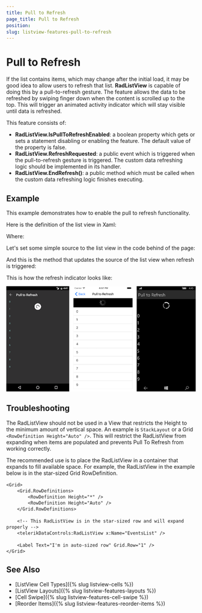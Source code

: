 ```yaml
---
title: Pull to Refresh
page_title: Pull to Refresh
position: 
slug: listview-features-pull-to-refresh
---
```


# Pull to Refresh

If the list contains items, which may change after the initial load, it may be good idea to allow users to refresh that list. **RadListView** is capable of doing this by a pull-to-refresh gesture. The feature allows the data to be refreshed by swiping finger down when the content is scrolled up to the top. This will trigger an animated activity indicator which will stay visible until data is refreshed.

This feature consists of:

- **RadListView.IsPullToRefreshEnabled**: a boolean property which gets or sets a statement disabling or enabling the feature. The default value of the property is false.
- **RadListView.RefreshRequested**: a public event which is triggered when the pull-to-refresh gesture is triggered. The custom data refreshing logic should be implemented in its handler.
- **RadListView.EndRefresh()**: a public method which must be called when the custom data refreshing logic finishes executing.


## Example

This example demonstrates how to enable the pull to refresh functionality.

Here is the definition of the list view in Xaml:

<snippet id='listview-gestures-pulltorefresh-listview'/>

Where:

<snippet id='xmlns-telerikdatacontrols'/>

Let's set some simple source to the list view in the code behind of the page:

<snippet id='listview-gestures-pulltorefresh-source'/>

And this is the method that updates the source of the list view when refresh is triggered:

<snippet id='listview-gestures-pulltorefresh-event'/>

This is how the refresh indicator looks like:

![PullToRefresh](images/listview-gestures-pull-to-refresh.png)

## Troubleshooting

The RadListView should not be used in a View that restricts the Height to the minimum amount of vertical space. An example is `StackLayout` or a Grid `<RowDefinition Height="Auto" />`. This will restrict the RadListView from expanding when items are populated and  prevents Pull To Refresh from working correctly.

The recommended use is to place the RadListView in a container that expands to fill available space. For example, the RadListView in the example below is in the star-sized Grid RowDefinition.

```
<Grid>
    <Grid.RowDefinitions>
        <RowDefinition Height="*" />
        <RowDefinition Height="Auto" />
    </Grid.RowDefinitions>

    <!-- This RadListView is in the star-sized row and will expand properly -->
    <telerikDataControls:RadListView x:Name="EventsList" />

    <Label Text="I'm in auto-sized row" Grid.Row="1" />
</Grid>
```


## See Also

- [ListView Cell Types]({% slug listview-cells %})
- [ListView Layouts]({% slug listview-features-layouts %})
- [Cell Swipe]({% slug listview-features-cell-swipe %})
- [Reorder Items]({% slug listview-features-reorder-items %})
